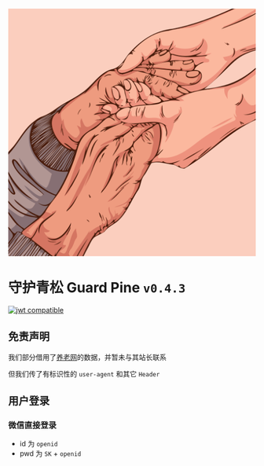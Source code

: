 [![logo](/static/favicon.svg)](https://gp.muspimerol.site/)

# 守护青松 Guard Pine `v0.4.3`

[![jwt compatible](https://jwt.io/img/badge-compatible.svg)](https://jwt.io/)

## 免责声明

我们部分借用了[养老网](https://www.yanglao.com.cn/)的数据，并暂未与其站长联系

但我们传了有标识性的 `user-agent` 和其它 `Header`

## 用户登录

### 微信直接登录

- id 为 `openid`
- pwd 为 `SK` + `openid`
